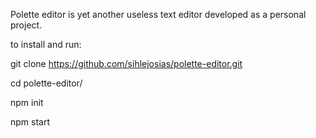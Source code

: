 Polette editor is yet another useless text editor developed as a personal project.

to install and run: 

git clone https://github.com/sihlejosias/polette-editor.git

cd polette-editor/

npm init

npm start
